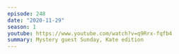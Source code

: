 ```yaml
---
episode: 248
date: "2020-11-29"
season: 1
youtube: https://www.youtube.com/watch?v=q9Rrx-fqfb4
summary: Mystery guest Sunday, Kate edition
---
```

